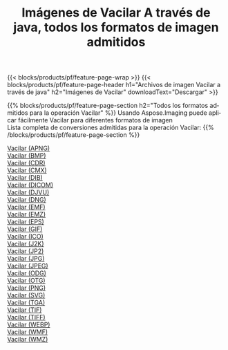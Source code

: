 ﻿---
title: Imágenes de Vacilar A través de java, todos los formatos de imagen admitidos 
weight: 3920
url: /es/java/dither 
lang: es
langdirlevel: 2
locales: zh-hans,ja,it,ru,de,es,fr,nl,id,lt,pl,pt,vi,tr,ko,zh-hant,ar,hi,th,sv,cs,uk,he
description: Usando Aspose.Imaging puede fácilmente Vacilar imágenes a través de java
---

{{< blocks/products/pf/feature-page-wrap >}}
{{< blocks/products/pf/feature-page-header h1="Archivos de imagen Vacilar a través de java" h2="Imágenes de Vacilar" downloadText="Descargar" >}}


{{% blocks/products/pf/feature-page-section  h2="Todos los formatos admitidos para la operación Vacilar" %}}
Usando Aspose.Imaging puede aplicar fácilmente Vacilar para diferentes formatos de imagen
<br/>
Lista completa de conversiones admitidas para la operación Vacilar:
{{% /blocks/products/pf/feature-page-section %}}
<div class="container-fluid productfamilypage bg-gray">
    <div class="convertypes bg-gray agp-content section">
        <div class="container">
		<div class="row other-converters">
		    <div class='col-md-2 other-converter remove-lp remove-rp'><a href="/imaging/es/java/dither/apng" >Vacilar (APNG)</a></div><div class='col-md-2 other-converter remove-lp remove-rp'><a href="/imaging/es/java/dither/bmp" >Vacilar (BMP)</a></div><div class='col-md-2 other-converter remove-lp remove-rp'><a href="/imaging/es/java/dither/cdr" >Vacilar (CDR)</a></div><div class='col-md-2 other-converter remove-lp remove-rp'><a href="/imaging/es/java/dither/cmx" >Vacilar (CMX)</a></div><div class='col-md-2 other-converter remove-lp remove-rp'><a href="/imaging/es/java/dither/dib" >Vacilar (DIB)</a></div><div class='col-md-2 other-converter remove-lp remove-rp'><a href="/imaging/es/java/dither/dicom" >Vacilar (DICOM)</a></div><div class='col-md-2 other-converter remove-lp remove-rp'><a href="/imaging/es/java/dither/djvu" >Vacilar (DJVU)</a></div><div class='col-md-2 other-converter remove-lp remove-rp'><a href="/imaging/es/java/dither/dng" >Vacilar (DNG)</a></div><div class='col-md-2 other-converter remove-lp remove-rp'><a href="/imaging/es/java/dither/emf" >Vacilar (EMF)</a></div><div class='col-md-2 other-converter remove-lp remove-rp'><a href="/imaging/es/java/dither/emz" >Vacilar (EMZ)</a></div><div class='col-md-2 other-converter remove-lp remove-rp'><a href="/imaging/es/java/dither/eps" >Vacilar (EPS)</a></div><div class='col-md-2 other-converter remove-lp remove-rp'><a href="/imaging/es/java/dither/gif" >Vacilar (GIF)</a></div><div class='col-md-2 other-converter remove-lp remove-rp'><a href="/imaging/es/java/dither/ico" >Vacilar (ICO)</a></div><div class='col-md-2 other-converter remove-lp remove-rp'><a href="/imaging/es/java/dither/j2k" >Vacilar (J2K)</a></div><div class='col-md-2 other-converter remove-lp remove-rp'><a href="/imaging/es/java/dither/jp2" >Vacilar (JP2)</a></div><div class='col-md-2 other-converter remove-lp remove-rp'><a href="/imaging/es/java/dither/jpg" >Vacilar (JPG)</a></div><div class='col-md-2 other-converter remove-lp remove-rp'><a href="/imaging/es/java/dither/jpeg" >Vacilar (JPEG)</a></div><div class='col-md-2 other-converter remove-lp remove-rp'><a href="/imaging/es/java/dither/odg" >Vacilar (ODG)</a></div><div class='col-md-2 other-converter remove-lp remove-rp'><a href="/imaging/es/java/dither/otg" >Vacilar (OTG)</a></div><div class='col-md-2 other-converter remove-lp remove-rp'><a href="/imaging/es/java/dither/png" >Vacilar (PNG)</a></div><div class='col-md-2 other-converter remove-lp remove-rp'><a href="/imaging/es/java/dither/svg" >Vacilar (SVG)</a></div><div class='col-md-2 other-converter remove-lp remove-rp'><a href="/imaging/es/java/dither/tga" >Vacilar (TGA)</a></div><div class='col-md-2 other-converter remove-lp remove-rp'><a href="/imaging/es/java/dither/tif" >Vacilar (TIF)</a></div><div class='col-md-2 other-converter remove-lp remove-rp'><a href="/imaging/es/java/dither/tiff" >Vacilar (TIFF)</a></div><div class='col-md-2 other-converter remove-lp remove-rp'><a href="/imaging/es/java/dither/webp" >Vacilar (WEBP)</a></div><div class='col-md-2 other-converter remove-lp remove-rp'><a href="/imaging/es/java/dither/wmf" >Vacilar (WMF)</a></div><div class='col-md-2 other-converter remove-lp remove-rp'><a href="/imaging/es/java/dither/wmz" >Vacilar (WMZ)</a></div>
                </div>
        </div>
    </div>
</div>
<br/>
